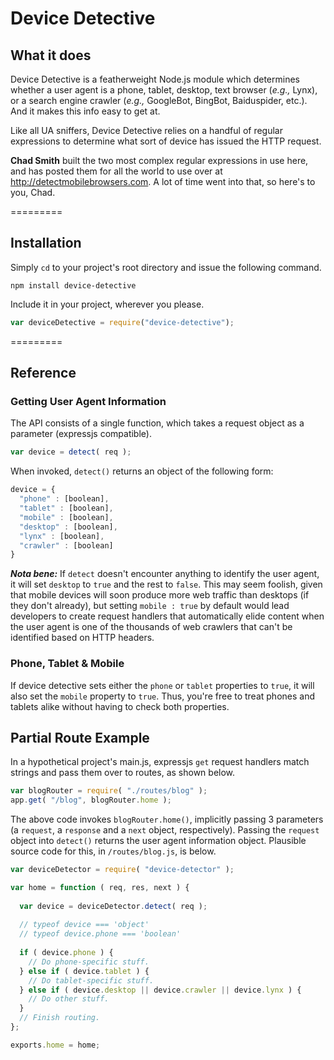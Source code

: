 # Device Detective

## What it does

Device Detective is a featherweight Node.js module which determines whether a user agent is a phone, tablet, desktop, text browser (*e.g.,* Lynx), or a search engine crawler (*e.g.,* GoogleBot, BingBot, Baiduspider, etc.). And it makes this info easy to get at.

Like all UA sniffers, Device Detective relies on a handful of regular expressions to determine what sort of device has issued the HTTP request.

**Chad Smith** built the two most complex regular expressions in use here, and has posted them for all the world to use over at http://detectmobilebrowsers.com. A lot of time went into that, so here's to you, Chad.

=========
## Installation

Simply ```cd``` to your project's root directory and issue the following command.

    npm install device-detective
    
Include it in your project, wherever you please.
```js
var deviceDetective = require("device-detective");
```
=========
## Reference

### Getting User Agent Information

The API consists of a single function, which takes a request object as a parameter (expressjs compatible).

```js
var device = detect( req );
```
    
When invoked, ```detect()``` returns an object of the following form:

```js
device = {
  "phone" : [boolean],
  "tablet" : [boolean],
  "mobile" : [boolean],
  "desktop" : [boolean],
  "lynx" : [boolean],
  "crawler" : [boolean]
}
```

**_Nota bene:_** If ```detect``` doesn't encounter anything to identify the user agent, it will set ```desktop``` to ```true``` and the rest to ```false```. This may seem foolish, given that mobile devices will soon produce more web traffic than desktops (if they don't already), but setting ```mobile : true``` by default would lead developers to create request handlers that automatically elide content when the user agent is one of the thousands of web crawlers that can't be identified based on HTTP headers.

### Phone, Tablet & Mobile

If device detective sets either the ```phone``` or ```tablet``` properties to ```true```, it will also set the ```mobile``` property to ```true```. Thus, you're free to treat phones and tablets alike without having to check both properties.

## Partial Route Example

In a hypothetical project's main.js, expressjs ```get``` request handlers match strings and pass them over to routes, as shown below.
```js
var blogRouter = require( "./routes/blog" );
app.get( "/blog", blogRouter.home );
```

The above code invokes ```blogRouter.home()```, implicitly passing 3 parameters (a ```request```, a ```response``` and a ```next``` object, respectively). Passing the ```request``` object into ```detect()``` returns the user agent information object. Plausible source code for this, in ```/routes/blog.js```, is below.

```js
var deviceDetector = require( "device-detector" );

var home = function ( req, res, next ) {
  
  var device = deviceDetector.detect( req );
  
  // typeof device === 'object'
  // typeof device.phone === 'boolean'
  
  if ( device.phone ) {
    // Do phone-specific stuff.
  } else if ( device.tablet ) {
    // Do tablet-specific stuff.
  } else if ( device.desktop || device.crawler || device.lynx ) {
    // Do other stuff. 
  }
  // Finish routing.
};

exports.home = home;
```
